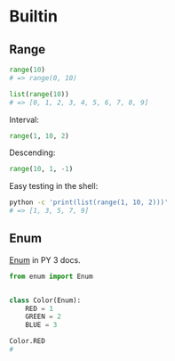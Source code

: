 # Builtin

## Range


```python
range(10)
# => range(0, 10)
```

```python
list(range(10))
# => [0, 1, 2, 3, 4, 5, 6, 7, 8, 9]
```

Interval:

```python
range(1, 10, 2)
```

Descending:

```python
range(10, 1, -1)
```

Easy testing in the shell:

```sh
python -c 'print(list(range(1, 10, 2)))'
# => [1, 3, 5, 7, 9]
```


## Enum


[Enum](https://docs.python.org/3/library/enum.html) in PY 3 docs.

```python
from enum import Enum


class Color(Enum):
    RED = 1
    GREEN = 2
    BLUE = 3

Color.RED
#
```
<!--stackedit_data:
eyJoaXN0b3J5IjpbLTE4NjMzMDAwOTYsMTk4NjIyMjIyMF19
-->
